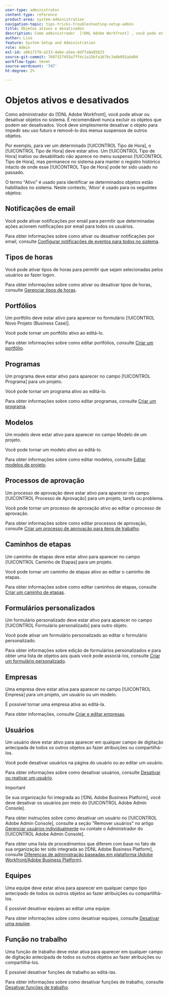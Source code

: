 ```yaml
---
user-type: administrator
content-type: reference
product-area: system-administration
navigation-topic: tips-tricks-troubleshooting-setup-admin
title: Objetos ativos e desativados
description: Como administrador  [!DNL Adobe Workfront] , você pode ativar ou desativar objetos no sistema. É recomendável nunca excluir os objetos que podem ser desativados. Você deve simplesmente desativar o objeto para impedir seu uso futuro e removê-lo dos menus suspensos de outros objetos.
author: Lisa
feature: System Setup and Administration
role: Admin
exl-id: a0617270-e233-4ebe-a5ee-8df7a8a85823
source-git-commit: 7697327455a7ffdc1a15bfa1676c3a0b091abd04
workflow-type: tm+mt
source-wordcount: '747'
ht-degree: 2%

---
```


# Objetos ativos e desativados

Como administrador do [!DNL Adobe Workfront], você pode ativar ou desativar objetos no sistema. É recomendável nunca excluir os objetos que podem ser desativados. Você deve simplesmente desativar o objeto para impedir seu uso futuro e removê-lo dos menus suspensos de outros objetos.

Por exemplo, para ver um determinado [!UICONTROL Tipo de Hora], o [!UICONTROL Tipo de Hora] deve estar ativo. Um [!UICONTROL Tipo de Hora] inativo ou desabilitado não aparece no menu suspenso [!UICONTROL Tipo de Hora], mas permanece no sistema para manter o registro histórico intacto de onde esse [!UICONTROL Tipo de Hora] pode ter sido usado no passado.

O termo &quot;Ativo&quot; é usado para identificar se determinados objetos estão habilitados no sistema. Neste contexto, &#39;Ativo&#39; é usado para os seguintes objetos:

## Notificações de email

Você pode ativar notificações por email para permitir que determinadas ações acionem notificações por email para todos os usuários.

Para obter informações sobre como ativar ou desativar notificações por email, consulte [Configurar notificações de eventos para todos no sistema](../../administration-and-setup/manage-workfront/emails/configure-event-notifications-for-everyone-in-the-system.md).

## Tipos de horas

Você pode ativar tipos de horas para permitir que sejam selecionadas pelos usuários ao fazer logon.

Para obter informações sobre como ativar ou desativar tipos de horas, consulte [Gerenciar tipos de horas](../../administration-and-setup/set-up-workfront/configure-timesheets-schedules/hour-types.md).

## Portfólios

Um portfólio deve estar ativo para aparecer no formulário [!UICONTROL Novo Projeto (Business Case)].

Você pode tornar um portfólio ativo ao editá-lo.

Para obter informações sobre como editar portfólios, consulte [Criar um portfólio](../../manage-work/portfolios/create-and-manage-portfolios/create-portfolios.md).

## Programas

Um programa deve estar ativo para aparecer no campo [!UICONTROL Programa] para um projeto.

Você pode tornar um programa ativo ao editá-lo.

Para obter informações sobre como editar programas, consulte [Criar um programa](../../manage-work/portfolios/create-and-manage-programs/create-program.md).

## Modelos

Um modelo deve estar ativo para aparecer no campo Modelo de um projeto.

Você pode tornar um modelo ativo ao editá-lo.

Para obter informações sobre como editar modelos, consulte [Editar modelos de projeto](../../manage-work/projects/create-and-manage-templates/edit-templates.md).

## Processos de aprovação

Um processo de aprovação deve estar ativo para aparecer no campo [!UICONTROL Processo de Aprovação] para um projeto, tarefa ou problema.

Você pode tornar um processo de aprovação ativo ao editar o processo de aprovação.

Para obter informações sobre como editar processos de aprovação, consulte [Criar um processo de aprovação para itens de trabalho](../../administration-and-setup/customize-workfront/configure-approval-milestone-processes/create-approval-processes.md).

## Caminhos de etapas

Um caminho de etapas deve estar ativo para aparecer no campo [!UICONTROL Caminho de Etapas] para um projeto.

Você pode tornar um caminho de etapas ativo ao editar o caminho de etapas.

Para obter informações sobre como editar caminhos de etapas, consulte [Criar um caminho de etapas](../../administration-and-setup/customize-workfront/configure-approval-milestone-processes/create-milestone-path.md).

## Formulários personalizados

Um formulário personalizado deve estar ativo para aparecer no campo [!UICONTROL Formulário personalizado] para outro objeto.

Você pode ativar um formulário personalizado ao editar o formulário personalizado.

Para obter informações sobre edição de formulários personalizados e para obter uma lista de objetos aos quais você pode associá-los, consulte [Criar um formulário personalizado](/help/quicksilver/administration-and-setup/customize-workfront/create-manage-custom-forms/form-designer/design-a-form/design-a-form.md).

## Empresas

Uma empresa deve estar ativa para aparecer no campo [!UICONTROL Empresa] para um projeto, um usuário ou um modelo.

É possível tornar uma empresa ativa ao editá-la.

Para obter informações, consulte [Criar e editar empresas](../../administration-and-setup/set-up-workfront/organizational-setup/create-and-edit-companies.md).

## Usuários

Um usuário deve estar ativo para aparecer em qualquer campo de digitação antecipada de todos os outros objetos ao fazer atribuições ou compartilhá-los.

Você pode desativar usuários na página do usuário ou ao editar um usuário.

Para obter informações sobre como desativar usuários, consulte [Desativar ou reativar um usuário](../../administration-and-setup/add-users/create-and-manage-users/deactivate-a-user.md).

>[!IMPORTANT]
>
>Se sua organização foi integrada ao [!DNL Adobe Business Platform], você deve desativar os usuários por meio do [!UICONTROL Adobe Admin Console].
>
>Para obter instruções sobre como desativar um usuário no [!UICONTROL Adobe Admin Console], consulte a seção &quot;Remover usuários&quot; no artigo [Gerenciar usuários individualmente](https://helpx.adobe.com/br/enterprise/using/manage-users-individually.html) ou contate o Administrador do [!UICONTROL Adobe Admin Console].
>
>Para obter uma lista de procedimentos que diferem com base no fato de sua organização ter sido integrada ao [!DNL Adobe Business Platform], consulte [Diferenças de administração baseadas em plataforma (Adobe Workfront/Adobe Business Platform)](../../administration-and-setup/get-started-wf-administration/actions-in-admin-console.md).

## Equipes

Uma equipe deve estar ativa para aparecer em qualquer campo tipo antecipado de todos os outros objetos ao fazer atribuições ou compartilhá-los.

É possível desativar equipes ao editar uma equipe.

Para obter informações sobre como desativar equipes, consulte [Desativar uma equipe](../../people-teams-and-groups/create-and-manage-teams/deactivate-a-team.md).

## Função no trabalho

Uma função de trabalho deve estar ativa para aparecer em qualquer campo de digitação antecipada de todos os outros objetos ao fazer atribuições ou compartilhá-los.

É possível desativar funções de trabalho ao editá-las.

Para obter informações sobre como desativar funções de trabalho, consulte [Desativar funções de trabalho](../../administration-and-setup/set-up-workfront/organizational-setup/deactivate-job-roles.md).


